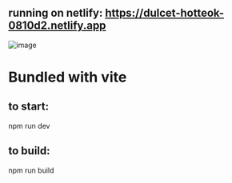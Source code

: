 ## running on netlify: https://dulcet-hotteok-0810d2.netlify.app

![image](https://user-images.githubusercontent.com/104524608/220199820-2c02f560-974d-44c4-bf80-5d07d254101c.png)


# Bundled with vite

## to start:

npm run dev

## to build:

npm run build
